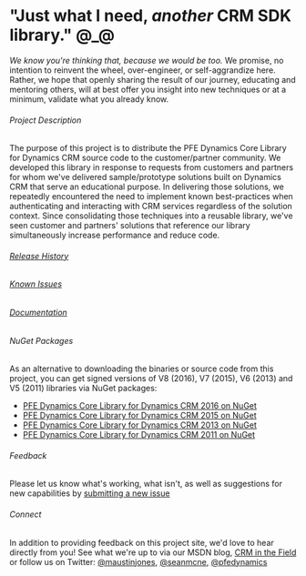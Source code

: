 # "Just what I need, _another_ CRM SDK library."  @_@

_We know you're thinking that, because we would be too._ We promise, no intention to reinvent the wheel, over-engineer, or self-aggrandize here.  Rather, we hope that openly sharing the result of our journey, educating and mentoring others, will at best offer you insight into new techniques or at a minimum, validate what you already know.

###### Project Description
The purpose of this project is to distribute the PFE Dynamics Core Library for Dynamics CRM source code to the customer/partner community. We developed this library in response to requests from customers and partners for whom we've delivered sample/prototype solutions built on Dynamics CRM that serve an educational purpose.  In delivering those solutions, we repeatedly encountered the need to implement known best-practices when authenticating and interacting with CRM services regardless of the solution context.  Since consolidating those techniques into a reusable library, we've seen customer and partners' solutions that reference our library simultaneously increase performance and reduce code. 

###### [Release History](/Documentation/Release-History.md)
###### [Known Issues](/Documentation/Known-Issues.md)
###### [Documentation](Documentation)

###### NuGet Packages
As an alternative to downloading the binaries or source code from this project, you can get signed versions of V8 (2016), V7 (2015), V6 (2013) and V5 (2011) libraries via NuGet packages:

* [PFE Dynamics Core Library for Dynamics CRM 2016 on NuGet](https://www.nuget.org/packages/Microsoft.Pfe.Xrm.CoreV8/)
* [PFE Dynamics Core Library for Dynamics CRM 2015 on NuGet](https://www.nuget.org/packages/Microsoft.Pfe.Xrm.CoreV7/)
* [PFE Dynamics Core Library for Dynamics CRM 2013 on NuGet](https://www.nuget.org/packages/Microsoft.Pfe.Xrm.CoreV6/)
* [PFE Dynamics Core Library for Dynamics CRM 2011 on NuGet](https://www.nuget.org/packages/Microsoft.Pfe.Xrm.CoreV5/)
###### Feedback
Please let us know what's working, what isn't, as well as suggestions for new capabilities by [submitting a new issue](https://pfexrmcore.codeplex.com/workitem/create)

###### Connect
In addition to providing feedback on this project site, we'd love to hear directly from you!  See what we're up to via our MSDN blog, [CRM in the Field](http://blogs.msdn.com/b/crminthefield/) or follow us on Twitter: [@maustinjones](http://www.twitter.com/maustinjones/), [@seanmcne](http://www.twitter.com/seanmcne), [@pfedynamics](http://www.twitter.com/pfedynamics)
